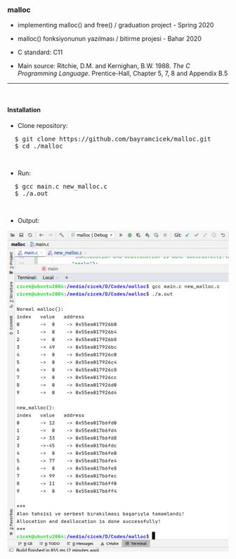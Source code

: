 ### malloc

- implementing malloc() and free() / graduation project - Spring 2020

- malloc() fonksiyonunun yazılması / bitirme projesi - Bahar 2020

- C standard: C11

- Main source: Ritchie, D.M. and Kernighan, B.W. 1988. _The C Programming Language_. 
Prentice-Hall, Chapter 5, 7, 8 and Appendix B.5

---
<br>

#### Installation

- Clone repository:

<pre>
  $ git clone https://github.com/bayramcicek/malloc.git
  $ cd ./malloc
</pre>

<br>

- Run:

<pre>
  $ gcc main.c new_malloc.c
  $ ./a.out
</pre>

<br>

- Output:

![terminal_output](terminal_output.png)
